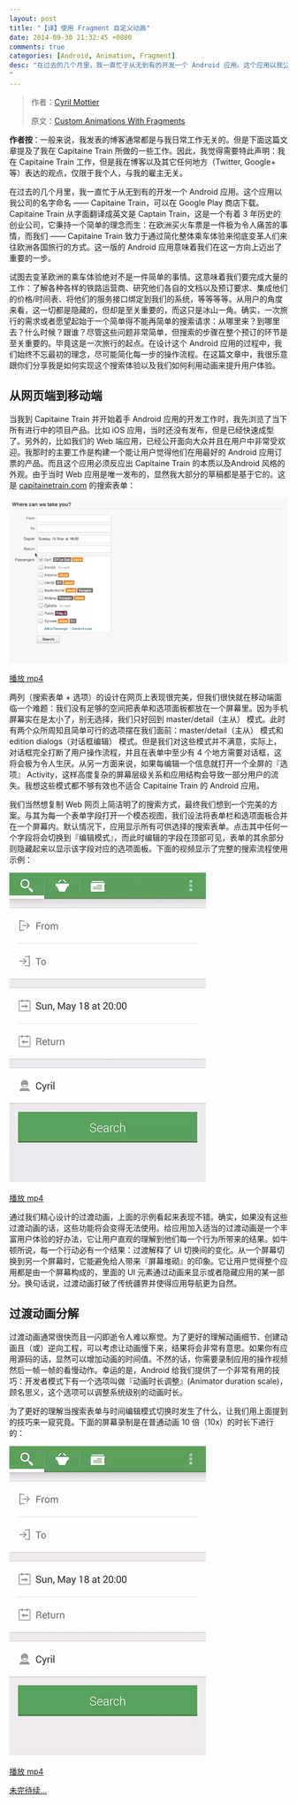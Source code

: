 ```yaml
---
layout: post
title: "【译】使用 Fragment 自定义动画"
date: 2014-09-30 21:32:45 +0800
comments: true
categories: [Android, Animation, Fragment]
desc: "在过去的几个月里，我一直忙于从无到有的开发一个 Android 应用。这个应用以我公司的名字命名 —— Capitaine Train，可以在 Google Play 商店下载。Capitaine Train 从字面翻译成英文是 Captain Train，这是一个有着 3 年历史的创业公司，它秉持一个简单的理念而生：在欧洲买火车票是一件极为令人痛苦的事情，而我们 —— Capitaine Train 致力于通过简化整体乘车体验来彻底变革人们来往欧洲各国旅行的方式。这一版的 Android 应用意味着我们在这一方向上迈出了重要的一步。
"
---
```


>作者：[Cyril Mottier][author]
>
>原文：[Custom Animations With Fragments][origin post]

**作者按**：一般来说，我发表的博客通常都是与我日常工作无关的。但是下面这篇文章提及了我在 Capitaine Train 所做的一些工作。因此，我觉得需要特此声明：我在 Capitaine Train 工作，但是我在博客以及其它任何地方（Twitter, Google+ 等）表达的观点，仅限于我个人，与我的雇主无关。

在过去的几个月里，我一直忙于从无到有的开发一个 Android 应用。这个应用以我公司的名字命名 —— Capitaine Train，可以在 Google Play 商店下载。Capitaine Train 从字面翻译成英文是 Captain Train，这是一个有着 3 年历史的创业公司，它秉持一个简单的理念而生：在欧洲买火车票是一件极为令人痛苦的事情，而我们 —— Capitaine Train 致力于通过简化整体乘车体验来彻底变革人们来往欧洲各国旅行的方式。这一版的 Android 应用意味着我们在这一方向上迈出了重要的一步。

试图去变革欧洲的乘车体验绝对不是一件简单的事情。这意味着我们要完成大量的工作：了解各种各样的铁路运营商、研究他们各自的文档以及预订要求、集成他们的价格/时间表、将他们的服务接口绑定到我们的系统，等等等等。从用户的角度来看，这一切都是隐藏的，但却是至关重要的，而这只是冰山一角。确实，一次旅行的需求或者愿望起始于一个简单得不能再简单的搜索请求：从哪里来？到哪里去？什么时候？跟谁？尽管这些问题非常简单，但搜索的步骤在整个预订的环节是至关重要的。毕竟这是一次旅行的起点。在设计这个 Android 应用的过程中，我们始终不忘最初的理念，尽可能简化每一步的操作流程。在这篇文章中，我很乐意跟你们分享我是如何实现这个搜索体验以及我们如何利用动画来提升用户体验。

## 从网页端到移动端

当我到 Capitaine Train 并开始着手 Android 应用的开发工作时，我先浏览了当下所有进行中的项目产品。比如 iOS 应用，当时还没有发布，但是已经快速成型了。另外的，比如我们的 Web 端应用，已经公开面向大众并且在用户中非常受欢迎。我那时的主要工作是构建一个能让用户觉得他们在用最好的 Android 应用订票的产品。而且这个应用必须反应出 Capitaine Train 的本质以及Android 风格的外观。由于当时 Web 应用是唯一发布的，显然我大部分的草稿都是基于它的。这是 [capitainetrain.com](capitainetrain.com) 的搜索表单：

![search form][search form]

[播放 mp4][search form mp4]

两列（搜索表单 + 选项）的设计在网页上表现很完美，但我们很快就在移动端面临一个难题：我们没有足够的空间把表单和选项面板都放在一个屏幕里。因为手机屏幕实在是太小了，别无选择，我们只好回到 master/detail（主从） 模式。此时有两个众所周知且简单可行的选项摆在我们面前：master/detail（主从） 模式和 edition dialogs（对话框编辑） 模式。但是我们对这些模式并不满意，实际上，对话框完全打断了用户操作流程，并且在表单中至少有 4 个地方需要对话框，这将会极为令人生厌。从另一方面来说，如果每编辑一个信息就打开一个全屏的『选项』 Activity，这样高度复杂的屏幕层级关系和应用结构会导致一部分用户的流失。我想这些模式都不够有效也不适合 Capitaine Train 的 Android 应用。

我们当然想复制 Web 网页上简洁明了的搜索方式，最终我们想到一个完美的方案。与其为每一个表单字段打开一个模态视图，我们设法将表单栏和选项面板合并在一个屏幕内。默认情况下，应用显示所有可供选择的搜索表单。点击其中任何一个字段将会切换到『编辑模式』，而此时编辑的字段在顶部可见，表单的其余部分则隐藏起来以显示该字段对应的选项面板。下面的视频显示了完整的搜索流程使用示例：

![search android][search android]

[播放 mp4][search android mp4]

通过我们精心设计的过渡动画，上面的示例看起来表现不错。确实，如果没有这些过渡动画的话，这些功能将会变得无法使用。给应用加入适当的过渡动画是一个丰富用户体验的好办法，它让用户直观的理解到他们每一个行为所带来的结果。如牛顿所说，每一个行动必有一个结果：过渡解释了 UI 切换间的变化。从一个屏幕切换到另一个屏幕时，它能避免给人带来『屏幕堆砌』的印象。它让用户觉得整个应用都是由一个屏幕构成的，里面的 UI 元素通过动画来显示或者隐藏应用的某一部分。换句话说，过渡动画打破了传统疆界并使得应用导航更为自然。

## 过渡动画分解

过渡动画通常很快而且一闪即逝令人难以察觉。为了更好的理解动画细节、创建动画且（或）逆向工程，可以考虑让动画慢下来，结果将会非常有意思。如果你有应用源码的话，显然可以增加动画的时间值。不然的话，你需要录制应用的操作视频然后一帧一帧的看慢动作。幸运的是，Android 给我们提供了一个非常有用的技巧：开发者模式下有一个选项叫做『动画时长调整』(Animator duration scale)，顾名思义，这个选项可以调整系统级别的动画时长。

为了更好的理解当搜索表单与时间编辑模式切换时发生了什么，让我们用上面提到的技巧来一窥究竟。下面的屏幕录制是在普通动画 10 倍（10x）的时长下进行的：

![search android slow][search android slow]

[播放 mp4][search android slow mp4]

[未完待续...][origin post]

[author]: http://cyrilmottier.com/
[origin post]: http://cyrilmottier.com/2014/05/20/custom-animations-with-fragments
[search form]: /images/blog/android/search_web.gif
[search form mp4]: http://cyrilmottier.com/media/2014/05/custom-animations-with-fragments/search_web.mp4
[search android]: /images/blog/android/search_android.gif
[search android mp4]: http://cyrilmottier.com/media/2014/05/custom-animations-with-fragments/search_android.mp4
[search android slow]: /images/blog/android/search_android_slow.gif
[search android slow mp4]: http://cyrilmottier.com/media/2014/05/custom-animations-with-fragments/search_android_slow.mp4